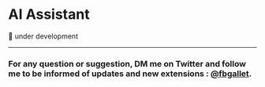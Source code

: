 # AI Assistant

🚧 under development

---

### For any question or suggestion, DM me on **Twitter** and follow me to be informed of updates and new extensions : [@fbgallet](https://twitter.com/fbgallet).
